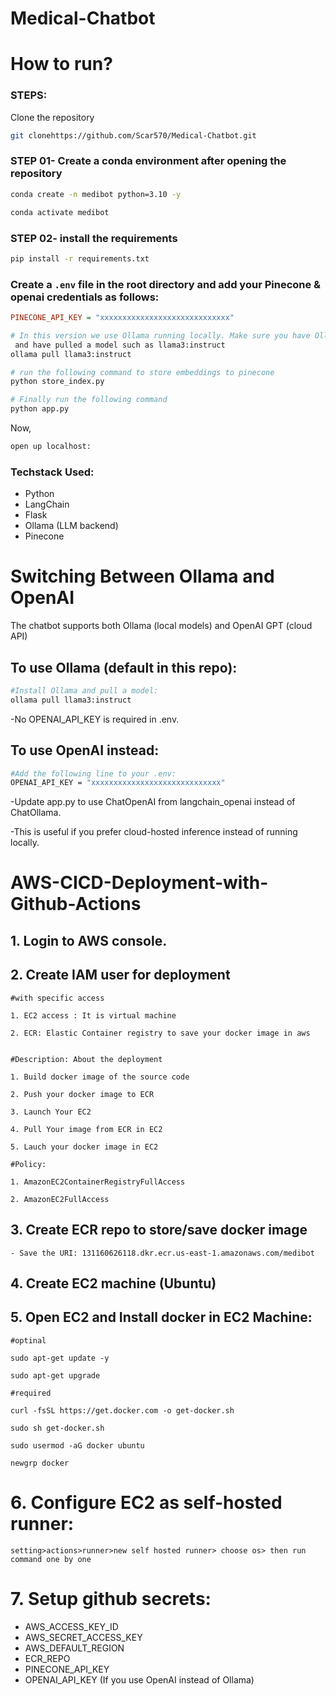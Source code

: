 # Medical-Chatbot

# How to run?
### STEPS:

Clone the repository

```bash
git clonehttps://github.com/Scar570/Medical-Chatbot.git
```
### STEP 01- Create a conda environment after opening the repository

```bash
conda create -n medibot python=3.10 -y
```

```bash
conda activate medibot
```


### STEP 02- install the requirements
```bash
pip install -r requirements.txt
```


### Create a `.env` file in the root directory and add your Pinecone & openai credentials as follows:

```ini
PINECONE_API_KEY = "xxxxxxxxxxxxxxxxxxxxxxxxxxxxx"
```


```bash
# In this version we use Ollama running locally. Make sure you have Ollama installed
 and have pulled a model such as llama3:instruct
ollama pull llama3:instruct
```

```bash
# run the following command to store embeddings to pinecone
python store_index.py
```
```bash
# Finally run the following command
python app.py
```

Now,
```bash
open up localhost:
```


### Techstack Used:

- Python
- LangChain
- Flask
- Ollama (LLM backend)
- Pinecone

# Switching Between Ollama and OpenAI
The chatbot supports both Ollama (local models) and OpenAI GPT (cloud API)
## To use Ollama (default in this repo):
```bash
#Install Ollama and pull a model:
ollama pull llama3:instruct
```
-No OPENAI_API_KEY is required in .env.

## To use OpenAI instead:
```bash
#Add the following line to your .env:
OPENAI_API_KEY = "xxxxxxxxxxxxxxxxxxxxxxxxxxxxx"
```
-Update app.py to use ChatOpenAI from langchain_openai instead of ChatOllama.

-This is useful if you prefer cloud-hosted inference instead of running locally.

# AWS-CICD-Deployment-with-Github-Actions

## 1. Login to AWS console.

## 2. Create IAM user for deployment

	#with specific access

	1. EC2 access : It is virtual machine

	2. ECR: Elastic Container registry to save your docker image in aws


	#Description: About the deployment

	1. Build docker image of the source code

	2. Push your docker image to ECR

	3. Launch Your EC2 

	4. Pull Your image from ECR in EC2

	5. Lauch your docker image in EC2

	#Policy:

	1. AmazonEC2ContainerRegistryFullAccess

	2. AmazonEC2FullAccess

	
## 3. Create ECR repo to store/save docker image
    - Save the URI: 131160626118.dkr.ecr.us-east-1.amazonaws.com/medibot

	
## 4. Create EC2 machine (Ubuntu) 

## 5. Open EC2 and Install docker in EC2 Machine:
	
	
	#optinal

	sudo apt-get update -y

	sudo apt-get upgrade
	
	#required

	curl -fsSL https://get.docker.com -o get-docker.sh

	sudo sh get-docker.sh

	sudo usermod -aG docker ubuntu

	newgrp docker
	
# 6. Configure EC2 as self-hosted runner:
    setting>actions>runner>new self hosted runner> choose os> then run command one by one


# 7. Setup github secrets:

   - AWS_ACCESS_KEY_ID
   - AWS_SECRET_ACCESS_KEY
   - AWS_DEFAULT_REGION
   - ECR_REPO
   - PINECONE_API_KEY
   - OPENAI_API_KEY (If you use OpenAI instead of Ollama)
